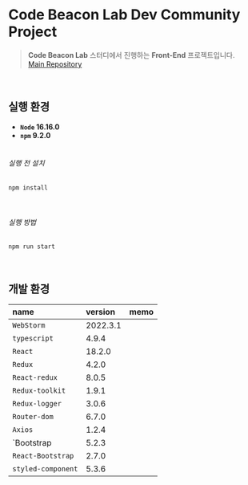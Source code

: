 # Code Beacon Lab Dev Community Project

> **Code Beacon Lab** 스터디에서 진행하는 **Front-End** 프로젝트입니다.
> <br/>[Main Repository](https://github.com/code-beacon-lab/cbl-bis-fe)

<br/>

## 실행 환경
- **`Node`  16.16.0**
- **`npm`  9.2.0**
<br/><br/>

###### 실행 전 설치
```shell
npm install
```

<br/>

###### 실행 방법
```shell
npm run start
```
<br/>

## 개발 환경
| **name**          | **version** | **memo**                    |
|:------------------|:------------|:----------------------------|
| `WebStorm`        | 2022.3.1    |                             |
| `typescript`      | 4.9.4       |                             |
| `React`           | 18.2.0      |                             |
| `Redux`           | 4.2.0       |                             |
| `React-redux`     | 8.0.5       |                             |
| `Redux-toolkit`   | 1.9.1       |                             |
| `Redux-logger`    | 3.0.6       |                             |
| `Router-dom`      | 6.7.0       |                             |
| `Axios`           | 1.2.4       |                             |
| `Bootstrap        | 5.2.3       |                             |
| `React-Bootstrap` | 2.7.0       |                             |
| `styled-component`| 5.3.6       |                             |
